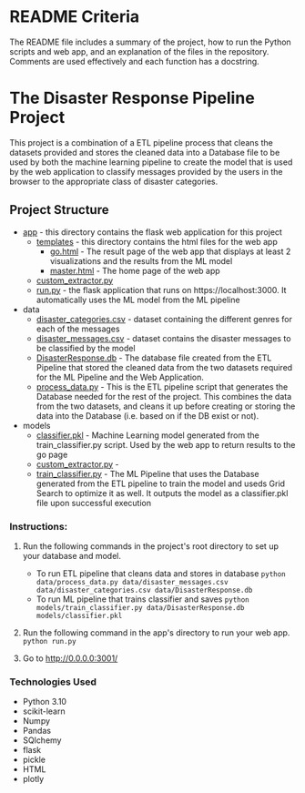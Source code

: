 # README Criteria
The README file includes a summary of the project, how to run the Python scripts and web app, and an explanation of the files in the repository. Comments are used effectively and each function has a docstring.

# The Disaster Response Pipeline Project
This project is a combination of a ETL pipeline process that cleans the datasets provided and stores the cleaned data into a Database file to be used by both the machine learning pipeline to create the model that is used by the web application to classify messages provided by the users in the browser to the appropriate class of disaster categories. 

## Project Structure
* [app](./app) - this directory contains the flask web application for this project
    * [templates](./app/templates) - this directory contains the html files for the web app
        * [go.html](./app/templates/go.html) - The result page of the web app that displays at least 2 visualizations and the results from the ML model
        * [master.html](./app/templates/master.html) -  The home page of the web app 
    * [custom_extractor.py](./app/custom_extractor.py)
    * [run.py](./app/run.py) - the flask application that runs on https://localhost:3000. It automatically uses the ML model from the ML pipeline
* data
    * [disaster_categories.csv](./data/disaster_categories.csv) - dataset containing the different genres for each of the messages
    * [disaster_messages.csv](./data/disaster_messages.csv) - dataset contains the disaster messages to be classified by the model
    * [DisasterResponse.db](./data/DisasterResponse.db) - The database file created from the ETL Pipeline that stored the cleaned data from the two datasets required for the ML Pipeline and the Web Application.
    * [process_data.py](./data/process_data.py) - This is the ETL pipeline script that generates the Database needed for the rest of the project. This combines the data from the two datasets, and cleans it up before creating or storing the data into the Database (i.e. based on if the DB exist or not). 
* models
    * [classifier.pkl](./models/classifier.pkl) - Machine Learning model generated from the train_classifier.py script. Used by the web app to return results to the go page 
    * [custom_extractor.py](./models/custom_extractor.py) -
    * [train_classifier.py](./models/train_classifier.py) - The ML Pipeline that uses the Database generated from the ETL pipeline to train the model and useds Grid Search to optimize it as well. It outputs the model as a classifier.pkl file upon successful execution 
    

### Instructions:

1. Run the following commands in the project's root directory to set up your database and model.

    - To run ETL pipeline that cleans data and stores in database
        `python data/process_data.py data/disaster_messages.csv data/disaster_categories.csv data/DisasterResponse.db`
    - To run ML pipeline that trains classifier and saves
        `python models/train_classifier.py data/DisasterResponse.db models/classifier.pkl`

2. Run the following command in the app's directory to run your web app.
    `python run.py`

3. Go to http://0.0.0.0:3001/

### Technologies Used
- Python 3.10
- scikit-learn
- Numpy
- Pandas
- SQlchemy
- flask
- pickle
- HTML
- plotly
